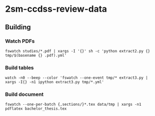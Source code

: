 # 2sm-ccdss-review-data

## Building

### Watch PDFs

    fswatch studies/*.pdf | xargs -I '{}' sh -c 'python extract2.py {} tmp/$(basename {} .pdf).yml'
    
### Build tables

    watch -n0 --beep --color 'fswatch --one-event tmp/* extract3.py | xargs -I{} -n1 ipython extract3.py tmp/*.yml'
    
### Build document

    fswatch --one-per-batch {,sections/}*.tex data/tmp | xargs -n1 pdflatex bachelor_thesis.tex
